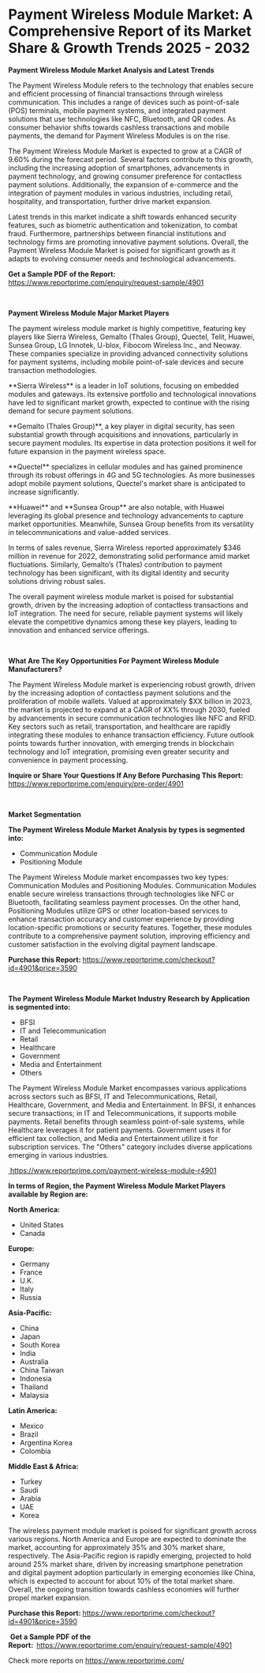 <p><h1>Payment Wireless Module Market: A Comprehensive Report of its Market Share & Growth Trends 2025 - 2032</h1></p><p><strong>Payment Wireless Module Market Analysis and Latest Trends</strong></p>
<p><p>The Payment Wireless Module refers to the technology that enables secure and efficient processing of financial transactions through wireless communication. This includes a range of devices such as point-of-sale (POS) terminals, mobile payment systems, and integrated payment solutions that use technologies like NFC, Bluetooth, and QR codes. As consumer behavior shifts towards cashless transactions and mobile payments, the demand for Payment Wireless Modules is on the rise.</p><p>The Payment Wireless Module Market is expected to grow at a CAGR of 9.60% during the forecast period. Several factors contribute to this growth, including the increasing adoption of smartphones, advancements in payment technology, and growing consumer preference for contactless payment solutions. Additionally, the expansion of e-commerce and the integration of payment modules in various industries, including retail, hospitality, and transportation, further drive market expansion. </p><p>Latest trends in this market indicate a shift towards enhanced security features, such as biometric authentication and tokenization, to combat fraud. Furthermore, partnerships between financial institutions and technology firms are promoting innovative payment solutions. Overall, the Payment Wireless Module Market is poised for significant growth as it adapts to evolving consumer needs and technological advancements.</p></p>
<p><strong>Get a Sample PDF of the Report:&nbsp;</strong> <a href="https://www.reportprime.com/enquiry/request-sample/4901?utm_campaign=3460&utm_medium=2&utm_source=Github&utm_content=ia&utm_term=19032025&utm_id=payment-wireless-module">https://www.reportprime.com/enquiry/request-sample/4901</a></p>
<p>&nbsp;</p>
<p><strong>Payment Wireless Module Major Market Players</strong></p>
<p><p>The payment wireless module market is highly competitive, featuring key players like Sierra Wireless, Gemalto (Thales Group), Quectel, Telit, Huawei, Sunsea Group, LG Innotek, U-blox, Fibocom Wireless Inc., and Neoway. These companies specialize in providing advanced connectivity solutions for payment systems, including mobile point-of-sale devices and secure transaction methodologies.</p><p>**Sierra Wireless** is a leader in IoT solutions, focusing on embedded modules and gateways. Its extensive portfolio and technological innovations have led to significant market growth, expected to continue with the rising demand for secure payment solutions.</p><p>**Gemalto (Thales Group)**, a key player in digital security, has seen substantial growth through acquisitions and innovations, particularly in secure payment modules. Its expertise in data protection positions it well for future expansion in the payment wireless space.</p><p>**Quectel** specializes in cellular modules and has gained prominence through its robust offerings in 4G and 5G technologies. As more businesses adopt mobile payment solutions, Quectel's market share is anticipated to increase significantly.</p><p>**Huawei** and **Sunsea Group** are also notable, with Huawei leveraging its global presence and technology advancements to capture market opportunities. Meanwhile, Sunsea Group benefits from its versatility in telecommunications and value-added services.</p><p>In terms of sales revenue, Sierra Wireless reported approximately $346 million in revenue for 2022, demonstrating solid performance amid market fluctuations. Similarly, Gemalto’s (Thales) contribution to payment technology has been significant, with its digital identity and security solutions driving robust sales.</p><p>The overall payment wireless module market is poised for substantial growth, driven by the increasing adoption of contactless transactions and IoT integration. The need for secure, reliable payment systems will likely elevate the competitive dynamics among these key players, leading to innovation and enhanced service offerings.</p></p>
<p>&nbsp;</p>
<p><strong>What Are The Key Opportunities For Payment Wireless Module Manufacturers?</strong></p>
<p><p>The Payment Wireless Module market is experiencing robust growth, driven by the increasing adoption of contactless payment solutions and the proliferation of mobile wallets. Valued at approximately $XX billion in 2023, the market is projected to expand at a CAGR of XX% through 2030, fueled by advancements in secure communication technologies like NFC and RFID. Key sectors such as retail, transportation, and healthcare are rapidly integrating these modules to enhance transaction efficiency. Future outlook points towards further innovation, with emerging trends in blockchain technology and IoT integration, promising even greater security and convenience in payment processing.</p></p>
<p><strong>Inquire or Share Your Questions If Any Before Purchasing This Report:</strong> <a href="https://www.reportprime.com/enquiry/pre-order/4901?utm_campaign=3460&utm_medium=2&utm_source=Github&utm_content=ia&utm_term=19032025&utm_id=payment-wireless-module">https://www.reportprime.com/enquiry/pre-order/4901</a></p>
<p>&nbsp;</p>
<p><strong>Market Segmentation</strong></p>
<p><strong>The Payment Wireless Module Market Analysis by types is segmented into:</strong></p>
<p><ul><li>Communication Module</li><li>Positioning Module</li></ul></p>
<p><p>The Payment Wireless Module market encompasses two key types: Communication Modules and Positioning Modules. Communication Modules enable secure wireless transactions through technologies like NFC or Bluetooth, facilitating seamless payment processes. On the other hand, Positioning Modules utilize GPS or other location-based services to enhance transaction accuracy and customer experience by providing location-specific promotions or security features. Together, these modules contribute to a comprehensive payment solution, improving efficiency and customer satisfaction in the evolving digital payment landscape.</p></p>
<p><strong>Purchase this Report:&nbsp;</strong><a href="https://www.reportprime.com/checkout?id=4901&price=3590&utm_campaign=3460&utm_medium=2&utm_source=Github&utm_content=ia&utm_term=19032025&utm_id=payment-wireless-module">https://www.reportprime.com/checkout?id=4901&price=3590</a></p>
<p>&nbsp;</p>
<p><strong>The Payment Wireless Module Market Industry Research by Application is segmented into:</strong></p>
<p><ul><li>BFSI</li><li>IT and Telecommunication</li><li>Retail</li><li>Healthcare</li><li>Government</li><li>Media and Entertainment</li><li>Others</li></ul></p>
<p><p>The Payment Wireless Module Market encompasses various applications across sectors such as BFSI, IT and Telecommunications, Retail, Healthcare, Government, and Media and Entertainment. In BFSI, it enhances secure transactions; in IT and Telecommunications, it supports mobile payments. Retail benefits through seamless point-of-sale systems, while Healthcare leverages it for patient payments. Government uses it for efficient tax collection, and Media and Entertainment utilize it for subscription services. The "Others" category includes diverse applications emerging in various industries.</p></p>
<p><a href="https://www.reportprime.com/payment-wireless-module-r4901?utm_campaign=3460&utm_medium=2&utm_source=Github&utm_content=ia&utm_term=19032025&utm_id=payment-wireless-module">&nbsp;https://www.reportprime.com/payment-wireless-module-r4901</a></p>
<p><strong>In terms of Region, the Payment Wireless Module Market Players available by Region are:</strong></p>
<p>
    <p> <strong> North America: </strong>
        <ul>
            <li>United States</li>
            <li>Canada</li>
        </ul>
        </p> 
    <p> <strong> Europe: </strong>
        <ul>
            <li>Germany</li>
            <li>France</li>
            <li>U.K.</li>
            <li>Italy</li>
            <li>Russia</li>
        </ul>
        </p> 
    <p> <strong> Asia-Pacific: </strong>
        <ul>
            <li>China</li>
            <li>Japan</li>
            <li>South Korea</li>
            <li>India</li>
            <li>Australia</li>
            <li>China Taiwan</li>
            <li>Indonesia</li>
            <li>Thailand</li>
            <li>Malaysia</li>
        </ul>
        </p> 
    <p> <strong> Latin America: </strong>
        <ul>
            <li>Mexico</li>
            <li>Brazil</li>
            <li>Argentina Korea</li>
            <li>Colombia</li>
        </ul>
        </p> 
    <p> <strong> Middle East & Africa: </strong>
        <ul>
            <li>Turkey</li>
            <li>Saudi</li>
            <li>Arabia</li>
            <li>UAE</li>
            <li>Korea</li>
        </ul>
    </p>
    </p>
<p><p>The wireless payment module market is poised for significant growth across various regions. North America and Europe are expected to dominate the market, accounting for approximately 35% and 30% market share, respectively. The Asia-Pacific region is rapidly emerging, projected to hold around 25% market share, driven by increasing smartphone penetration and digital payment adoption particularly in emerging economies like China, which is expected to account for about 10% of the total market share. Overall, the ongoing transition towards cashless economies will further propel market expansion.</p></p>
<p><strong>Purchase this Report: </strong><a href="https://www.reportprime.com/checkout?id=4901&price=3590&utm_campaign=3460&utm_medium=2&utm_source=Github&utm_content=ia&utm_term=19032025&utm_id=payment-wireless-module">https://www.reportprime.com/checkout?id=4901&price=3590</a></p>
<p>&nbsp;<strong>Get a Sample PDF of the Report:&nbsp;&nbsp;</strong><a href="https://www.reportprime.com/enquiry/request-sample/4901?utm_campaign=3460&utm_medium=2&utm_source=Github&utm_content=ia&utm_term=19032025&utm_id=payment-wireless-module">https://www.reportprime.com/enquiry/request-sample/4901</a></p>
<p><strong></strong></p>
<p>Check more reports on <a href="https://www.reportprime.com/?utm_campaign=3460&utm_medium=2&utm_source=Github&utm_content=ia&utm_term=19032025&utm_id=payment-wireless-module">https://www.reportprime.com/</a></p>